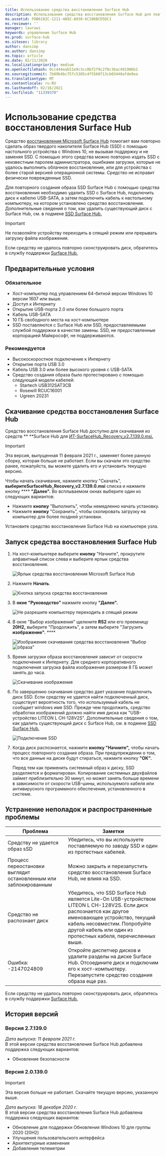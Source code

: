 ```yaml
---
title: Использование средства восстановления Surface Hub
description: Использование средства восстановления Surface Hub для повторного создания образа SSD.
ms.assetid: FDB6182C-1211-4A92-A930-6C106BCD5DC1
ms.reviewer: ''
manager: laurawi
keywords: управление Surface Hub
ms.prod: surface-hub
ms.sitesec: library
author: dansimp
ms.author: dansimp
ms.topic: article
ms.date: 02/11/2020
ms.localizationpriority: medium
ms.openlocfilehash: 0cc444eab51e9c3cc0bf2f9c2f0c36ac491906b1
ms.sourcegitcommit: 7b09b4bc757c5385c4f5560713cb03448afde9ea
ms.translationtype: MT
ms.contentlocale: ru-RU
ms.lasthandoff: 02/16/2021
ms.locfileid: "11339370"
---
```

# Использование средства восстановления Surface Hub

Средство [восстановления Microsoft Surface Hub](https://www.microsoft.com/download/details.aspx?id=52210) помогает вам повторно сделать образ твердого накопителя Surface Hub (SSD) с помощью настольного устройства с Windows 10, не вызывая поддержку и не заменяя SSD. С помощью этого средства можно повторно издать SSD с неизвестным паролем администратора, ошибками загрузки, которые не удалось выполнить облачное восстановление, или для устройства с более старой версией операционной системы. Средство не исправит физически поврежденные SSD.

Для повторного создания образа SSD Surface Hub с помощью средства восстановления необходимо удалить SSD с Surface Hub, подключить диск к кабелю USB-SATA, а затем подключить кабель к настольному компьютеру, на котором установлено средство восстановления. Дополнительные сведения о том, как удалить существующий диск с Surface Hub, см. в подмене [SSD Surface Hub.](surface-hub-ssd-replacement.md)

> [!IMPORTANT]
> Не позволяйте устройству переходить в спящий режим или прерывать загрузку файла изображения.

Если средству не удалось повторно сконструировать диск, обратитесь в службу поддержки [Surface Hub.](https://support.microsoft.com/help/4037644/surface-contact-surface-warranty-and-software-support)

## Предварительные условия

### Обязательное

- Хост-компьютер под управлением 64-битной версии Windows 10 версии 1607 или выше.
- Доступ к Интернету
- Открытие USB-порта 2.0 или более большого порта
- Кабель USB-SATA
- 10 ГБ свободного места на хост-компьютере
- SSD поставляются с Surface Hub или SSD, предоставляемыми службой поддержки в качестве замены. SSD, не предоставленные корпорацией Майкрософт, не поддерживаются.

### Рекомендуется

- Высокоскоростное подключение к Интернету
- Открытие порта USB 3.0
- Кабель USB 3.0 или более высокого уровня с USB-SATA
- Средство создания образа было протестировано с помощью следующей модели кабелей:
    - Startech USB312SAT3CB
    - Rosewill RCUC16001
    - Ugreen 20231

## Скачивание средства восстановления Surface Hub

Средство восстановления Surface Hub доступно для скачивания из средств ** **Surface Hub для [ИТ-SurfaceHub_Recovery_v2.7.139.0.msi.](https://www.microsoft.com/download/details.aspx?id=52210)

> [!IMPORTANT]
> Эта версия, выпущенная 11 февраля 2021 г., заменяет более ранную сборку, которая больше не работает. Если вы скачали это средство ранее, пожалуйста, вы можете удалить его и установить текущую версию.

Чтобы начать скачивание, нажмите кнопку "Скачать", **выберитеSurfaceHub_Recovery_v2.7.139.0.msi** списка и нажмите кнопку **** **"Далее".** Во всплываемом окнах выберите один из следующих вариантов:

- Нажмите **кнопку** "Выполнить", чтобы немедленно начать установку.
- Нажмите **кнопку** "Сохранить", чтобы скопировать загрузку на компьютер для более поздней установки.

Установите средство восстановления Surface Hub на компьютере узла.

## Запуск средства восстановления Surface Hub

1. На хост-компьютере выберите **кнопку** "Начните", прокрутите алфавитный список слева и выберите ярлык средства восстановления.

    ![Ярлык средства восстановления Microsoft Surface Hub](images/shrt-shortcut.png)

2. Нажмите **Начать**.

    ![Кнопка запуска средства восстановления](images/shrt-start.png)


3. В **окне "Руководство"** нажмите кнопку **"Далее".**

    ![Не разрешите компьютеру переходить в спящий режим](images/shrt-guidance.png)

4. В окне "Выбор изображения" щелкните **RS2** или его преемницу **20H2,** выберите "Продолжить", а затем выберите "Загрузить **изображение".** ****

     ![Изображение скачивания средства восстановления "Выбор ](images/shrt-select-image.png) ![ образа"](images/shrt-download-image.png)

5. Время загрузки образа восстановления зависит от скорости подключения к Интернету. Для среднего корпоративного подключения загрузка файла изображения размером 8 ГБ может занять до часа.

    ![Скачивание изображения](images/shrt-download.png)



5. По завершению скачивания средство дает указание подключить диск SSD. Если средству не удается найти подключенный диск, существует вероятность того, что используемый кабель не сообщает windows имя SSD.  Прежде чем продолжить, средство обработки изображений должно найти имя диска как "USB-устройство LITEON L CH-128V2S".  Дополнительные сведения о том, как удалить существующий диск с Surface Hub, см. в подмене [SSD Surface Hub.](surface-hub-ssd-replacement.md)

    ![Подключение SSD](images/shrt-drive.png)

6. Когда диск распознается, нажмите **кнопку "Начните",** чтобы начать процесс повторного создания образа. При предупреждении о том, что все данные на диске будут стираться, нажмите кнопку **"ОК".**



    Перед тем как применить системный образ к диску, SSD разделяется и форматирован. Копирование системных двухфайлов займет приблизительно 30 минут, но может занять больше времени в зависимости от скорости USB-шины, используемого кабеля или антивирусного программного обеспечения, установленного в системе.



## Устранение неполадок и распространенные проблемы

Проблема | Заметки
--- | ---
Средству не удается образ sSD | Убедитесь, что вы используете поставляемую по заводу SSD и один из протестных кабелей.
Процесс переостановки выглядит остановленным или заблокированным | Можно закрыть и перезапустить средство восстановления Surface Hub, не влияя на SSD.
Средство не распознает диск | Убедитесь, что SSD Surface Hub является Lite-On USB-устройством LITEON L CH-128V2S.  Если диск распознается как другое именовающее устройство, текущий кабель несовместим. Попробуйте другой кабель или один из протестных кабеля, перечисленных выше.
Ошибка: -2147024809 | Откройте диспетчер дисков и удалите разделы на диске Surface Hub.  Отсоедините диск и подключим его к хост-компьютеру. Перезапустите средство создания образа еще раз.

Если средству не удалось повторно сконструировать диск, обратитесь в службу поддержки [Surface Hub.](https://support.microsoft.com/help/4037644/surface-contact-surface-warranty-and-software-support)

## История версий


### Версия 2.7.139.0

*Дата выпуска: 11 февраля 2021 г.*<br>
В этой версии средства восстановления Surface Hub добавлена поддержка следующих вариантов:

- Обновление безопасности


### Версия 2.0.139.0

> [!IMPORTANT]
> Эта версия больше не работает. Скачайте текущую версию, указанную выше. 

*Дата выпуска: 18 декабря 2020 г.*<br>
В этой версии средства восстановления Surface Hub добавлена поддержка следующих вариантов:
- Обновление для поддержки Обновления Windows 10 для группы 2020 (20H2)
- Улучшения пользовательского интерфейса
- Архитектурные изменения
- Добавления телеметрии

